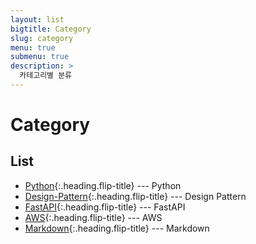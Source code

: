 ```yaml
---
layout: list
bigtitle: Category
slug: category
menu: true
submenu: true
description: >
  카테고리별 분류
---
```


# Category

## List

* [Python]{:.heading.flip-title} --- Python
* [Design-Pattern]{:.heading.flip-title} --- Design Pattern
* [FastAPI]{:.heading.flip-title} --- FastAPI
* [AWS]{:.heading.flip-title} --- AWS
* [Markdown]{:.heading.flip-title} --- Markdown

[Python]: /python/
[Design-Pattern]: /design-pattern/
[FastAPI]: /fastapi/
[AWS]: /aws/
[Markdown]: /markdown/